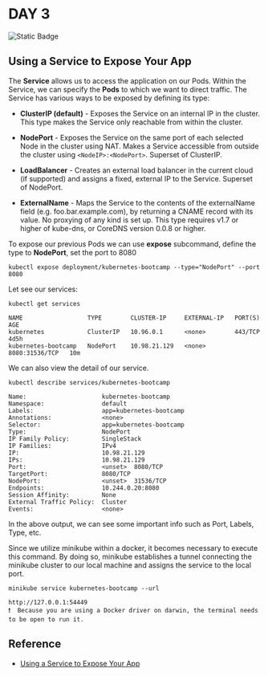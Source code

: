 # DAY 3

![Static Badge](https://img.shields.io/badge/Date-1--8--2023-blue?logo=googlecalendar&logoColor=f5f5f5)

## Using a Service to Expose Your App

The **Service** allows us to access the application on our Pods. Within the Service, we can specify the **Pods** to which we want to direct traffic. The Service has various ways to be exposed by defining its type:

- **ClusterIP (default)** - Exposes the Service on an internal IP in the cluster. This type makes the Service only reachable from within the cluster.

- **NodePort** - Exposes the Service on the same port of each selected Node in the cluster using NAT. Makes a Service accessible from outside the cluster using `<NodeIP>:<NodePort>`. Superset of ClusterIP.

- **LoadBalancer** - Creates an external load balancer in the current cloud (if supported) and assigns a fixed, external IP to the Service. Superset of NodePort.

- **ExternalName** - Maps the Service to the contents of the externalName field (e.g. foo.bar.example.com), by returning a CNAME record with its value. No proxying of any kind is set up. This type requires v1.7 or higher of kube-dns, or CoreDNS version 0.0.8 or higher.

To expose our previous Pods we can use **expose** subcommand, define the type to **NodePort**, set the port to 8080

`kubectl expose deployment/kubernetes-bootcamp --type="NodePort" --port 8080`

Let see our services:

`kubectl get services`

```
NAME                  TYPE        CLUSTER-IP     EXTERNAL-IP   PORT(S)          AGE
kubernetes            ClusterIP   10.96.0.1      <none>        443/TCP          4d5h
kubernetes-bootcamp   NodePort    10.98.21.129   <none>        8080:31536/TCP   10m
```

We can also view the detail of our service.

`kubectl describe services/kubernetes-bootcamp`

```
Name:                     kubernetes-bootcamp
Namespace:                default
Labels:                   app=kubernetes-bootcamp
Annotations:              <none>
Selector:                 app=kubernetes-bootcamp
Type:                     NodePort
IP Family Policy:         SingleStack
IP Families:              IPv4
IP:                       10.98.21.129
IPs:                      10.98.21.129
Port:                     <unset>  8080/TCP
TargetPort:               8080/TCP
NodePort:                 <unset>  31536/TCP
Endpoints:                10.244.0.20:8080
Session Affinity:         None
External Traffic Policy:  Cluster
Events:                   <none>
```

In the above output, we can see some important info such as Port, Labels, Type, etc.

Since we utilize minikube within a docker, it becomes necessary to execute this command. By doing so, minikube establishes a tunnel connecting the minikube cluster to our local machine and assigns the service to the local port.

`minikube service kubernetes-bootcamp --url`

```
http://127.0.0.1:54449
❗  Because you are using a Docker driver on darwin, the terminal needs to be open to run it.
```

## Reference
- [Using a Service to Expose Your App](https://kubernetes.io/docs/tutorials/kubernetes-basics/expose/expose-intro/)